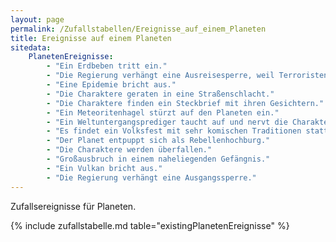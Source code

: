 ```yaml
---
layout: page
permalink: /Zufallstabellen/Ereignisse_auf_einem_Planeten
title: Ereignisse auf einem Planeten
sitedata:
    PlanetenEreignisse:
        - "Ein Erdbeben tritt ein."
        - "Die Regierung verhängt eine Ausreisesperre, weil Terroristen/Verbrecher gesucht werden."
        - "Eine Epidemie bricht aus."
        - "Die Charaktere geraten in eine Straßenschlacht."
        - "Die Charaktere finden ein Steckbrief mit ihren Gesichtern."
        - "Ein Meteoritenhagel stürzt auf den Planeten ein."
        - "Ein Weltuntergangsprediger taucht auf und nervt die Charaktere."
        - "Es findet ein Volksfest mit sehr komischen Traditionen statt."
        - "Der Planet entpuppt sich als Rebellenhochburg."
        - "Die Charaktere werden überfallen."
        - "Großausbruch in einem naheliegenden Gefängnis."
        - "Ein Vulkan bricht aus."
        - "Die Regierung verhängt eine Ausgangssperre."
---
```


Zufallsereignisse für Planeten.

{% include zufallstabelle.md table="existingPlanetenEreignisse" %}
